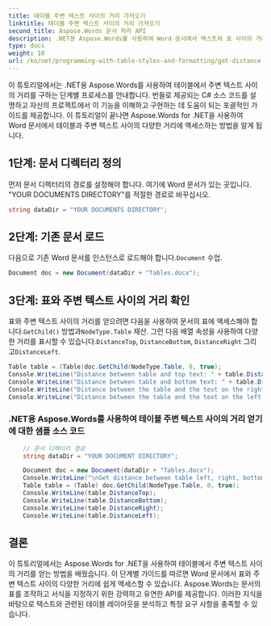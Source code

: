 ```yaml
---
title: 테이블 주변 텍스트 사이의 거리 가져오기
linktitle: 테이블 주변 텍스트 사이의 거리 가져오기
second_title: Aspose.Words 문서 처리 API
description: .NET용 Aspose.Words를 사용하여 Word 문서에서 텍스트와 표 사이의 거리를 계산하는 단계별 가이드입니다.
type: docs
weight: 10
url: /ko/net/programming-with-table-styles-and-formatting/get-distance-between-table-surrounding-text/
---
```


이 튜토리얼에서는 .NET용 Aspose.Words를 사용하여 테이블에서 주변 텍스트 사이의 거리를 구하는 단계별 프로세스를 안내합니다. 번들로 제공되는 C# 소스 코드를 설명하고 자신의 프로젝트에서 이 기능을 이해하고 구현하는 데 도움이 되는 포괄적인 가이드를 제공합니다. 이 튜토리얼이 끝나면 Aspose.Words for .NET을 사용하여 Word 문서에서 테이블과 주변 텍스트 사이의 다양한 거리에 액세스하는 방법을 알게 됩니다.

## 1단계: 문서 디렉터리 정의
먼저 문서 디렉터리의 경로를 설정해야 합니다. 여기에 Word 문서가 있는 곳입니다. "YOUR DOCUMENTS DIRECTORY"를 적절한 경로로 바꾸십시오.

```csharp
string dataDir = "YOUR DOCUMENTS DIRECTORY";
```

## 2단계: 기존 문서 로드
 다음으로 기존 Word 문서를 인스턴스로 로드해야 합니다.`Document` 수업.

```csharp
Document doc = new Document(dataDir + "Tables.docx");
```

## 3단계: 표와 주변 텍스트 사이의 거리 확인
 표와 주변 텍스트 사이의 거리를 얻으려면 다음을 사용하여 문서의 표에 액세스해야 합니다.`GetChild()` 방법과`NodeType.Table` 재산. 그런 다음 배열 속성을 사용하여 다양한 거리를 표시할 수 있습니다.`DistanceTop`, `DistanceBottom`, `DistanceRight` 그리고`DistanceLeft`.

```csharp
Table table = (Table)doc.GetChild(NodeType.Table, 0, true);
Console.WriteLine("Distance between table and top text: " + table.DistanceTop);
Console.WriteLine("Distance between table and bottom text: " + table.DistanceBottom);
Console.WriteLine("Distance between the table and the text on the right: " + table.DistanceRight);
Console.WriteLine("Distance between the table and the text on the left: " + table.DistanceLeft);
```

### .NET용 Aspose.Words를 사용하여 테이블 주변 텍스트 사이의 거리 얻기에 대한 샘플 소스 코드 

```csharp
	// 문서 디렉터리 경로
	string dataDir = "YOUR DOCUMENT DIRECTORY";

	Document doc = new Document(dataDir + "Tables.docx");
	Console.WriteLine("\nGet distance between table left, right, bottom, top and the surrounding text.");
	Table table = (Table) doc.GetChild(NodeType.Table, 0, true);
	Console.WriteLine(table.DistanceTop);
	Console.WriteLine(table.DistanceBottom);
	Console.WriteLine(table.DistanceRight);
	Console.WriteLine(table.DistanceLeft);
```

## 결론
이 튜토리얼에서는 Aspose.Words for .NET을 사용하여 테이블에서 주변 텍스트 사이의 거리를 얻는 방법을 배웠습니다. 이 단계별 가이드를 따르면 Word 문서에서 표와 주변 텍스트 사이의 다양한 거리에 쉽게 액세스할 수 있습니다. Aspose.Words는 문서의 표를 조작하고 서식을 지정하기 위한 강력하고 유연한 API를 제공합니다. 이러한 지식을 바탕으로 텍스트와 관련된 테이블 레이아웃을 분석하고 특정 요구 사항을 충족할 수 있습니다.